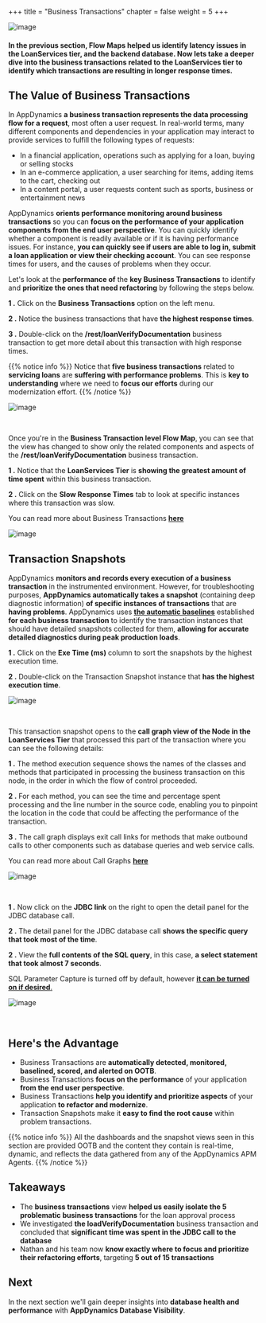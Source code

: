 +++
title = "Business Transactions"
chapter = false
weight = 5
+++

![image](/images/mobilize/ad_team_architect.png)

#### In the previous section, Flow Maps helped us identify latency issues in the LoanServices tier, and the backend database. Now lets take a deeper dive into the business transactions related to the LoanServices tier to identify which transactions are resulting in longer response times.

## The Value of Business Transactions

In AppDynamics **a business transaction represents the data processing flow for a request**, most often a user request. In real-world terms, many different components and dependencies in your application may interact to provide services to fulfill the following types of requests:

- In a financial application, operations such as applying for a loan, buying or selling stocks
- In an e-commerce application, a user searching for items, adding items to the cart, checking out
- In a content portal, a user requests content such as sports, business or entertainment news

AppDynamics **orients performance monitoring around business transactions** so you can **focus on the performance of your application components from the end user perspective**. You can quickly identify whether a component is readily available or if it is having performance issues. For instance, **you can quickly see if users are able to log in, submit a loan application or view their checking account**. You can see response times for users, and the causes of problems when they occur.

Let's look at the **performance of** the **key Business Transactions** to identify and **prioritize the ones that need refactoring** by following the steps below.

**1 .**  Click on the **Business Transactions** option on the left menu.

**2 .**  Notice the business transactions that have **the highest response times**.

**3 .**  Double-click on the **/rest/loanVerifyDocumentation** business transaction to get more detail about this transaction with high response times.

{{% notice info %}}
Notice that **five business transactions** related to **servicing loans** are **suffering with performance problems**.  This is **key to understanding** where we need to **focus our efforts** during our modernization effort.
{{% /notice %}}

![image](/images/mobilize/biz_txns_00.png)

<br>

Once you're in the **Business Transaction level Flow Map**, you can see that the view has changed to show only the related components and aspects of the **/rest/loanVerifyDocumentation** business transaction.  

**1 .**  Notice that the **LoanServices Tier** is **showing the greatest amount of time spent** within this business transaction.

**2 .**  Click on the **Slow Response Times** tab to look at specific instances where this transaction was slow.

You can read more about Business Transactions <a href="https://docs.appdynamics.com/display/latest/Business+Transactions" target="_blank">**here**</a>

![image](/images/mobilize/biz_txns_01.png)


## Transaction Snapshots

AppDynamics **monitors and records every execution of a business transaction** in the instrumented environment. However, for troubleshooting purposes, **AppDynamics automatically takes a snapshot** (containing deep diagnostic information) **of specific instances of transactions** that are **having problems**.  AppDynamics uses <a href="https://docs.appdynamics.com/display/latest/Dynamic+Baselines" target="_blank">**the automatic baselines**</a> established **for each business transaction** to identify the transaction instances that should have detailed snapshots collected for them, **allowing for accurate detailed diagnostics during peak production loads**.

**1 .**  Click on the **Exe Time (ms)** column to sort the snapshots by the highest execution time.

**2 .**  Double-click on the Transaction Snapshot instance that **has the highest execution time**.

![image](/images/mobilize/biz_txns_02.png)

<br>



This transaction snapshot opens to the **call graph view of the Node in the LoanServices Tier** that processed this part of the transaction where you can see the following details:

**1 .**  The method execution sequence shows the names of the classes and methods that participated in processing the business transaction on this node, in the order in which the flow of control proceeded.

**2 .**  For each method, you can see the time and percentage spent processing and the line number in the source code, enabling you to pinpoint the location in the code that could be affecting the performance of the transaction.

**3 .**  The call graph displays exit call links for methods that make outbound calls to other components such as database queries and web service calls.

You can read more about Call Graphs <a href="https://docs.appdynamics.com/display/latest/Call+Graphs" target="_blank">**here**</a>

![image](/images/mobilize/biz_txns_03.png)

<br>



**1 .**  Now click on the **JDBC link** on the right to open the detail panel for the JDBC database call.

**2 .**  The detail panel for the JDBC database call **shows the specific query that took most of the time**. 

**2 .**  View the **full contents of the SQL query**, in this case, **a select statement that took almost 7 seconds**. 

SQL Parameter Capture is turned off by default, however <a href="https://docs.appdynamics.com/display/latest/Call+Graph+Settings" target="_blank">**it can be turned on if desired**.</a>

![image](/images/mobilize/biz_txns_04.png)

<br>

## Here's the Advantage

- Business Transactions are **automatically detected, monitored, baselined, scored, and alerted on OOTB**.
- Business Transactions **focus on the performance** of your application **from the end user perspective**.
- Business Transactions **help you identify and prioritize aspects** of your application **to refactor and modernize**.
- Transaction Snapshots make it **easy to find the root cause** within problem transactions.


{{% notice info %}}
All the dashboards and the snapshot views seen in this section are provided OOTB and the content they contain is real-time, dynamic, and reflects the data gathered from any of the AppDynamics APM Agents.
{{% /notice %}}

## Takeaways

- The **business transactions** view **helped us easily isolate the 5 problematic business transactions** for the loan approval process
- We investigated **the loadVerifyDocumentation** business transaction and concluded that **significant time was spent in the JDBC call to the database**
- Nathan and his team now **know exactly where to focus and prioritize their refactoring efforts**, targeting **5 out of 15 transactions**


## Next <i class='fas fa-cog fa-spin'></i>

In the next section we'll gain deeper insights into **database health and performance** with **AppDynamics Database Visibility**.


<!---

In the next section we'll look at **the level of detail AppDynamics provides for Servers and the Containers** running on them.

{{% notice warning %}}
The Cloud9 workspace should be built by an IAM user with Administrator privileges,
not the root account user. Please ensure you are logged in as an IAM user, not the root
account user.
{{% /notice %}}
-->

<!---
{{% notice info %}}
This workshop was designed to run in the **Oregon (us-west-2)** region. **Please don't
run in any other region.** Future versions of this workshop will expand region availability,
and this message will be removed.
{{% /notice %}}
-->

<!---
{{% notice tip %}}
Ad blockers, javascript disablers, and tracking blockers should be disabled for
the cloud9 domain, or connecting to the workspace might be impacted.
Cloud9 requires third-party-cookies. You can whitelist the [specific domains]( https://docs.aws.amazon.com/cloud9/latest/user-guide/troubleshooting.html#troubleshooting-env-loading).
{{% /notice %}}
-->
